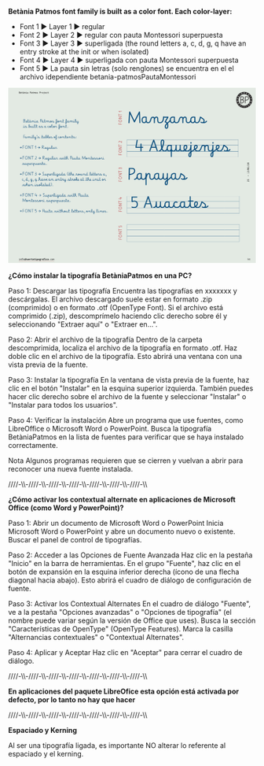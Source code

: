 **Betània Patmos font family is built as a color font. Each color-layer:**

- Font 1 ► Layer 1 ► regular
- Font 2 ► Layer 2 ► regular con pauta Montessori superpuesta
- Font 3 ► Layer 3 ► superligada (the round letters a, c, d, g, q have an entry stroke at the init or when isolated)
- Font 4 ► Layer 4 ► superligada con pauta Montessori superpuesta
- Font 5 ► La pauta sin letras (solo renglones) se encuentra en el el archivo idependiente betania-patmosPautaMontessori

![](/documentation/BetaniPatmosVisualDescripton.jpg?raw=true)

**¿Cómo instalar la tipografía BetàniaPatmos en una PC?**

Paso 1: Descargar las tipografía
Encuentra las tipografías en xxxxxxx y descárgalas.
El archivo descargado suele estar en formato .zip (comprimido) o en formato .otf (OpenType Font).
Si el archivo está comprimido (.zip), descomprímelo haciendo clic derecho sobre él y seleccionando "Extraer aquí" o "Extraer en...".

Paso 2: Abrir el archivo de la tipografía
Dentro de la carpeta descomprimida, localiza el archivo de la tipografía en formato .otf.
Haz doble clic en el archivo de la tipografía. Esto abrirá una ventana con una vista previa de la fuente.

Paso 3: Instalar la tipografía
En la ventana de vista previa de la fuente, haz clic en el botón "Instalar" en la esquina superior izquierda.
También puedes hacer clic derecho sobre el archivo de la fuente y seleccionar "Instalar" o "Instalar para todos los usuarios".

Paso 4: Verificar la instalación
Abre un programa que use fuentes, como LibreOffice o Microsoft Word o PowerPoint.
Busca la tipografía BetàniaPatmos en la lista de fuentes para verificar que se haya instalado correctamente.

Nota
Algunos programas requieren que se cierren y vuelvan a abrir para reconocer una nueva fuente instalada.

////-\\\\-////-\\\\-////-\\\\-////-\\\\-////-\\\\-////-\\\\-////-\\\\

**¿Cómo activar los contextual alternate en aplicaciones de Microsoft Office (como Word y PowerPoint)?**

Paso 1: Abrir un documento de Microsoft Word o PowerPoint
Inicia Microsoft Word o PowerPoint y abre un documento nuevo o existente.
Buscar el panel de control de tipografías.

Paso 2: Acceder a las Opciones de Fuente Avanzada
Haz clic en la pestaña "Inicio" en la barra de herramientas.
En el grupo "Fuente", haz clic en el botón de expansión en la esquina inferior derecha (ícono de una flecha diagonal hacia abajo). Esto abrirá el cuadro de diálogo de configuración de fuente.

Paso 3: Activar los Contextual Alternates
En el cuadro de diálogo "Fuente", ve a la pestaña "Opciones avanzadas" o "Opciones de tipografía" (el nombre puede variar según la versión de Office que uses).
Busca la sección "Características de OpenType" (OpenType Features).
Marca la casilla "Alternancias contextuales" o "Contextual Alternates".

Paso 4: Aplicar y Aceptar
Haz clic en "Aceptar" para cerrar el cuadro de diálogo.

////-\\\\-////-\\\\-////-\\\\-////-\\\\-////-\\\\-////-\\\\-////-\\\\

**En aplicaciones del paquete LibreOfice esta opción está activada por defecto, por lo tanto no hay que hacer**

////-\\\\-////-\\\\-////-\\\\-////-\\\\-////-\\\\-////-\\\\-////-\\\\

**Espaciado y Kerning**

Al ser una tipografía ligada, es importante NO alterar lo referente al espaciado y el kerning.
